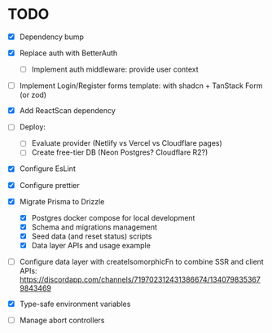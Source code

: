 # TODO

- [x] Dependency bump
- [x] Replace auth with BetterAuth
  - [ ] Implement auth middleware: provide user context
- [ ] Implement Login/Register forms template: with shadcn + TanStack Form (or zod)
- [x] Add ReactScan dependency
- [ ] Deploy:

  - [ ] Evaluate provider (Netlify vs Vercel vs Cloudflare pages)
  - [ ] Create free-tier DB (Neon Postgres? Cloudflare R2?)

- [x] Configure EsLint
- [x] Configure prettier
- [x] Migrate Prisma to Drizzle
  - [x] Postgres docker compose for local development
  - [x] Schema and migrations management
  - [x] Seed data (and reset status) scripts
  - [x] Data layer APIs and usage example
- [ ] Configure data layer with createIsomorphicFn to combine SSR and client APIs: https://discordapp.com/channels/719702312431386674/1340798353679843469
- [x] Type-safe environment variables
- [ ] Manage abort controllers
